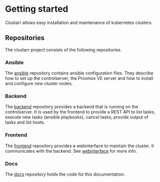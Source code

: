 # Getting started
Clustarr allows easy installation and maintenance of kubernetes clusters.

## Repositories
The clustarr project consists of the following repositories.

### Ansible
The [ansible](https://github.com/clustarr/ansible) repository contains ansible configuration files. They describe
how to set up the controlserver, the Proxmox VE server and how to install and configure new cluster nodes.

### Backend
The [backend](https://github.com/clustarr/backend) repository provides a backend that is running on the controlserver.
It is used by the frontend to provide a REST API to list tasks, execute new tasks (ansible playbooks), cancel tasks,
provide output of tasks and list hosts.

### Frontend
The [frontend](https://github.com/clustarr/frontend) repository provides a webinterface to maintain the cluster.
It communicates with the backend. See [webinterface](webinterface.md) for more info.

### Docs
The [docs](https://github.com/clustarr/docs) repository holds the code for this documentation.
